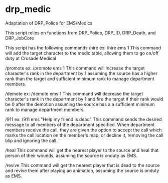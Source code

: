 # drp_medic
Adaptation of DRP_Police for EMS/Medics

This script relies on functions from DRP_Police, DRP_ID, DRP_Death, and DRP_JobCore

This script has the following commands
  /hire <department> <charid> ex: /hire ems 1
    This command will add the target character to the medic table, allowing them to go on/off duty at Crusade Medical
    
  /promote <department> <charid> ex: /promote ems 1
    This command will increase the target character's rank in the department by 1 assuming the source has a higher rank than the target and sufficient minimum rank to manage department members.
  
  /demote <department> <charid> ex: /demote ems 1
    This command will decrease the target character's rank in the department by 1 and fire the target if their rank would be 0 after the demotion assuming the source has a a sufficient minimum rank to manage department members.
    
  /911 <department> <message> ex: /911 ems "Help my friend is dead"
    This command sends the desired message to all members of the department specified. When department members receive the call, they are given the option to accept the call which marks the call location on the member's map, or decline it, removing the call blip and ignoring the call.
  
  /heal
    This command will get the nearest player to the source and heal that person of their wounds, assuming the source is onduty as EMS.
    
  /revive
    This command will get the nearest player that is dead to the source and revive them after playing an animation, assuming the source is onduty as EMS.
    

